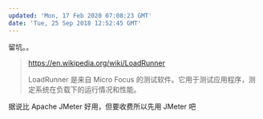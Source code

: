 ```yaml
---
updated: 'Mon, 17 Feb 2020 07:08:23 GMT'
date: 'Tue, 25 Sep 2018 12:52:45 GMT'
---
```


留坑。。

> <https://en.wikipedia.org/wiki/LoadRunner>
>
> LoadRunner 是来自 Micro Focus 的测试软件。它用于测试应用程序，测定系统在负载下的运行情况和性能。

据说比 Apache JMeter 好用，但要收费所以先用 JMeter 吧
